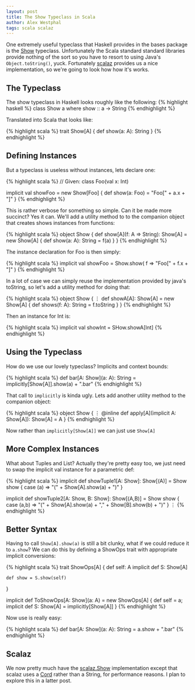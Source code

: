 ```yaml
---
layout: post
title: The Show Typeclass in Scala
author: Alex Westphal
tags: scala scalaz
---
```


One extremely useful typeclass that Haskell provides in the bases package is the
[Show](http://hackage.haskell.org/package/base-4.7.0.1/docs/Text-Show.html) typeclass. Unfortunately the Scala standard
standard libraries provide nothing of the sort so you have to resort to using Java's `Object.toString()`, yuck.
Fortunately [scalaz](https://github.com/scalaz/scalaz) provides us a nice implementation, so we're going to look how how
it's works.


## The Typeclass

The show typeclass in Haskell looks roughly like the following:
{% highlight haskell %}
class Show a where
    show :: a -> String
{% endhighlight %}

Translated into Scala that looks like:

{% highlight scala %}
trait Show[A] {
    def show(a: A): String
}
{% endhighlight %}


## Defining Instances

But a typeclass is useless without instances, lets declare one:

{% highlight scala %}
// Given: class Foo(val x: Int)

implicit val showFoo = new Show[Foo] {
    def show(a: Foo) = "Foo[" + a.x + "]"
}
{% endhighlight %}

This is rather verbose for something so simple. Can it be made more succinct? Yes it can. We'll add a utility method to
to the companion object that creates shows instances from functions:

{% highlight scala %}
object Show {
    def show[A](f: A => String): Show[A] = new Show[A] {
        def show(a: A): String = f(a)
    }
}
{% endhighlight %}

The instance declaration for Foo is then simply:

{% highlight scala %}
implicit val showFoo = Show.show( f => "Foo[" + f.x + "]" )
{% endhighlight %}

In a lot of case we can simply reuse the implementation provided by java's toString, so let's add a utility method for
doing that:

{% highlight scala %}
object Show {
    ⋮
    def showA[A]: Show[A] = new Show[A] {
        def shows(f: A): String = f.toString
    }
}
{% endhighlight %}

Then an instance for Int is:

{% highlight scala %}
implicit val showInt = SHow.showA[Int]
{% endhighlight %}


## Using the Typeclass

How do we use our lovely typeclass? Implicits and context bounds:

{% highlight scala %}
def bar[A: Show](a: A): String = implicitly[Show[A]].show(a) + ".bar"
{% endhighlight %}

That call to `implicitly` is kinda ugly. Lets add another utility method to the companion object:

{% highlight scala %}
object Show {
    ⋮
    @inline def apply[A](implicit A: Show[A]): Show[A] = A
}
{% endhighlight %}

Now rather than `implicitly[Show[A]]` we can just use `Show[A]`


## More Complex Instances

What about Tuples and List? Actually they're pretty easy too, we just need to swap the implicit val instance for a
parametric def:

{% highlight scala %}
implicit def showTuple1[A: Show]: Show[(A)] = Show show {
    case (a) => "(" + Show[A].show(a) + ")"
}

implicit def showTuple2[A: Show, B: Show]: Show[(A,B)] = Show show {
    case (a,b) => "(" + Show[A].show(a) + "," + Show[B].show(b) + ")"
}
⋮
{% endhighlight %}


## Better Syntax

Having to call `Show[A].show(a)` is still a bit clunky, what if we could reduce it to `a.show`? We can do this by
defining a ShowOps trait with appropriate implicit conversions:

{% highlight scala %}
trait ShowOps[A] {
    def self: A
    implicit def S: Show[A]

    def show = S.show(self)
}

implicit def ToShowOps[A: Show](a: A) = new ShowOps[A] {
    def self = a;
    implicit def S: Show[A] = implicitly[Show[A]]
}
{% endhighlight %}

Now use is really easy:

{% highlight scala %}
def bar[A: Show](a: A): String = a.show + ".bar"
{% endhighlight %}

## Scalaz

We now pretty much have the [scalaz.Show](http://docs.typelevel.org/api/scalaz/stable/7.0.4/doc/#scalaz.Show)
implementation except that scalaz uses a [Cord](http://docs.typelevel.org/api/scalaz/stable/7.0.4/doc/#scalaz.Cord)
rather than a String, for performance reasons. I plan to explore this in a latter post.
